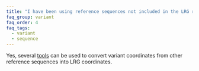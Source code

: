 ```yaml
---
title: "I have been using reference sequences not included in the LRG record. Is there a tool that can help map all my variants in LRG coordinates?"
faq_group: variant
faq_order: 4
faq_tags:
  - variant
  - sequence
---
```


Yes, several [tools](/convert) can be used to convert variant coordinates from other reference sequences into LRG coordinates.